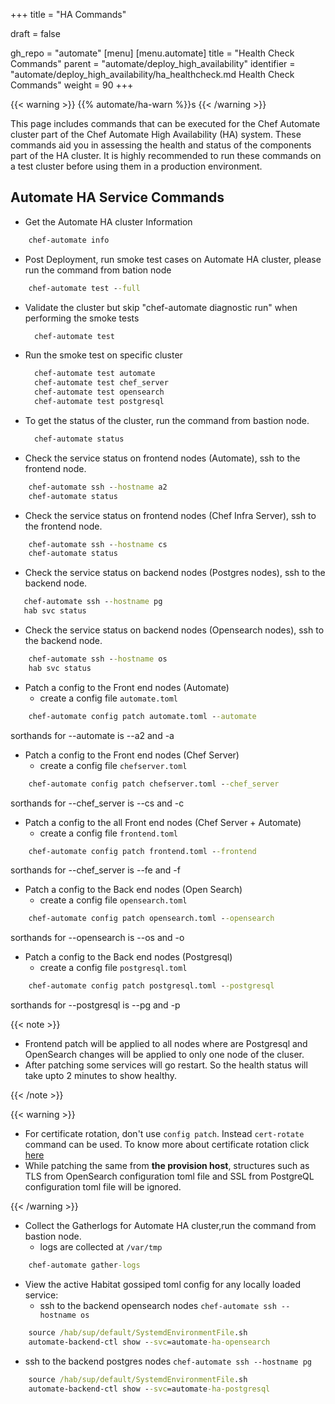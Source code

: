 +++
title = "HA Commands"

draft = false

gh_repo = "automate"
[menu]
  [menu.automate]
    title = "Health Check Commands"
    parent = "automate/deploy_high_availability"
    identifier = "automate/deploy_high_availability/ha_healthcheck.md Health Check Commands"
    weight = 90
+++

{{< warning >}}
{{% automate/ha-warn %}}s
{{< /warning >}}

This page includes commands that can be executed for the Chef Automate cluster part of the Chef Automate High Availability (HA) system. These commands aid you in assessing the health and status of the components part of the HA cluster. It is highly recommended to run these commands on a test cluster before using them in a production environment.

## Automate HA Service Commands

- Get the Automate HA cluster Information 
  
```cmd
    chef-automate info 
```

- Post Deployment, run smoke test cases on Automate HA cluster, please run the command from bation node
  
```cmd
    chef-automate test --full 
```

- Validate the cluster but skip "chef-automate diagnostic run" when performing the smoke tests
  
  ```cmd
    chef-automate test  
  ```

- Run the smoke test on specific cluster 
  
  ```cmd
    chef-automate test automate
    chef-automate test chef_server
    chef-automate test opensearch
    chef-automate test postgresql 
  ```

- To get the status of the cluster, run the command from bastion node. 
  
  ```cmd
    chef-automate status 
  ```

- Check the service status on frontend nodes (Automate), ssh to the frontend node.

```cmd
    chef-automate ssh --hostname a2
    chef-automate status
```

- Check the service status on frontend nodes (Chef Infra Server), ssh to the frontend node.

```cmd
    chef-automate ssh --hostname cs
    chef-automate status
```

- Check the service status on backend nodes (Postgres nodes), ssh to the backend node.
  
```cmd
   chef-automate ssh --hostname pg
   hab svc status
```

- Check the service status on backend nodes (Opensearch nodes), ssh to the backend node.
  
```cmd
    chef-automate ssh --hostname os
    hab svc status
```



- Patch a config to the Front end nodes (Automate)
  - create a config file `automate.toml`
  
``` cmd
    chef-automate config patch automate.toml --automate
```
sorthands for --automate is --a2 and -a

- Patch a config to the Front end nodes (Chef Server)
  - create a config file `chefserver.toml`
  
``` cmd
    chef-automate config patch chefserver.toml --chef_server
```
sorthands for --chef_server is --cs and -c

- Patch a config to the all Front end nodes (Chef Server + Automate)
  - create a config file `frontend.toml`
  
``` cmd
    chef-automate config patch frontend.toml --frontend
```
sorthands for --chef_server is --fe and -f

- Patch a config to the Back end nodes (Open Search)
  - create a config file `opensearch.toml`

``` cmd
    chef-automate config patch opensearch.toml --opensearch
```
sorthands for --opensearch is --os and -o

- Patch a config to the Back end nodes (Postgresql)
  - create a config file `postgresql.toml`

``` cmd
    chef-automate config patch postgresql.toml --postgresql
```
sorthands for --postgresql is --pg and -p

{{< note >}}

- Frontend patch will be applied to all nodes where are Postgresql and OpenSearch changes will be applied to only one node
    of the cluser.
- After patching some services will go restart. So the health status will take upto 2 minutes to show healthy.

{{< /note >}}

{{< warning >}}

- For certificate rotation, don't use `config patch`. Instead `cert-rotate` command can be used. To know more about certificate rotation click [here](/automate/ha_cert_rotaion)
- While patching the same from **the provision host**, structures such as TLS from OpenSearch configuration toml file and SSL from PostgreQL configuration toml file will be ignored.

{{< /warning >}}

- Collect the Gatherlogs for Automate HA cluster,run the command from bastion node.  
  - logs are collected at `/var/tmp`

```cmd
    chef-automate gather-logs
```

- View the active Habitat gossiped toml config for any locally loaded service:
  - ssh to the backend opensearch nodes `chef-automate ssh --hostname os`

```cmd
    source /hab/sup/default/SystemdEnvironmentFile.sh
    automate-backend-ctl show --svc=automate-ha-opensearch
```

- ssh to the backend postgres nodes `chef-automate ssh --hostname pg`

```cmd
    source /hab/sup/default/SystemdEnvironmentFile.sh
    automate-backend-ctl show --svc=automate-ha-postgresql
```
